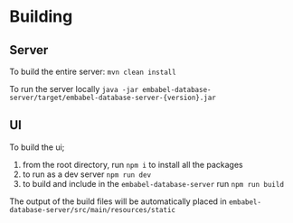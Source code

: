 # Building

## Server

To build the entire server:
`mvn clean install`

To run the server locally
`java -jar embabel-database-server/target/embabel-database-server-{version}.jar`

## UI

To build the ui;
1. from the root directory, run `npm i` to install all the packages
2. to run as a dev server `npm run dev`
3. to build and include in the `embabel-database-server` run `npm run build`

The output of the build files will be automatically placed in `embabel-database-server/src/main/resources/static`